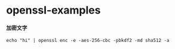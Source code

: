 # openssl-examples

#### 加密文字
```
echo "hi" | openssl enc -e -aes-256-cbc -pbkdf2 -md sha512 -a
```
